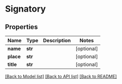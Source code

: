 # Signatory

## Properties
Name | Type | Description | Notes
------------ | ------------- | ------------- | -------------
**name** | **str** |  | [optional] 
**place** | **str** |  | [optional] 
**title** | **str** |  | [optional] 

[[Back to Model list]](../README.md#documentation-for-models) [[Back to API list]](../README.md#documentation-for-api-endpoints) [[Back to README]](../README.md)



